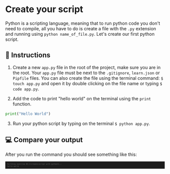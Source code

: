 # Create your script

Python is a scripting language, meaning that to run python code you don't need to compile, all you have to do is create a file with the `.py` extension and running using `python name_of_file.py`.
Let's create our first python script.

## 📝 Instructions


1. Create a new `app.py` file in the root of the project, make sure you are in the root.
Your `app.py` file must be next to the `.gitignore`, `learn.json` or `Pipfile` files.
You can also create the file using the terminal command: `$ touch app.py` and open it by double clicking on the file name or typing `$ code app.py`.

2. Add the code to print "hello world" on the terminal using the `print` function.

```py
print("Hello World")
```

3. Run your python script by typing on the terminal `$ python app.py`.

## 💻 Compare your output

After you run the command you should see something like this:

![print file](../../assets/hello.png)
